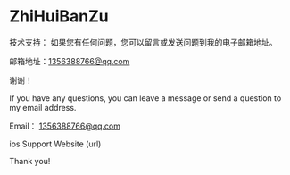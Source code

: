 # ZhiHuiBanZu
技术支持：
如果您有任何问题，您可以留言或发送问题到我的电子邮箱地址。

邮箱地址：1356388766@qq.com

谢谢！

If you have any questions, you can leave a message or send a question to my email address.

Email： 1356388766@qq.com

ios Support Website (url)

Thank you! 
